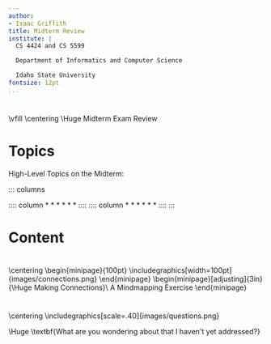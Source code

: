 ```yaml
---
author:
- Isaac Griffith
title: Midterm Review
institute: |
  CS 4424 and CS 5599

  Department of Informatics and Computer Science

  Idaho State University
fontsize: 12pt
...
```


#

\vfill
\centering
\Huge Midterm Exam Review

# Topics

High-Level Topics on the Midterm:

::: columns

:::: column
*
*
*
*
*
*
::::
:::: column
*
*
*
*
*
*
::::
:::

# Content

#

\centering
\begin{minipage}{100pt}
 \includegraphics[width=100pt]{images/connections.png}
\end{minipage}
\begin{minipage}[adjusting]{3in}
 {\Huge Making Connections}\\
 A Mindmapping Exercise
\end{minipage}

#

\centering
\includegraphics[scale=.40]{images/questions.png}

\Huge \textbf{What are you wondering about that I haven't yet addressed?}
